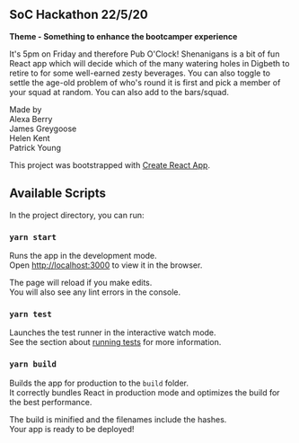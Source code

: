 ## SoC Hackathon 22/5/20

**Theme - Something to enhance the bootcamper experience**

It's 5pm on Friday and therefore Pub O'Clock! Shenanigans is a bit of fun React app which will decide which of the many watering holes in Digbeth to retire to for some well-earned zesty beverages. You can also toggle to settle the age-old problem of who's round it is first and pick a member of your squad at random. You can also add to the bars/squad.

Made by  
Alexa Berry  
James Greygoose  
Helen Kent  
Patrick Young

This project was bootstrapped with [Create React App](https://github.com/facebook/create-react-app).

## Available Scripts

In the project directory, you can run:

### `yarn start`

Runs the app in the development mode.<br />
Open [http://localhost:3000](http://localhost:3000) to view it in the browser.

The page will reload if you make edits.<br />
You will also see any lint errors in the console.

### `yarn test`

Launches the test runner in the interactive watch mode.<br />
See the section about [running tests](https://facebook.github.io/create-react-app/docs/running-tests) for more information.

### `yarn build`

Builds the app for production to the `build` folder.<br />
It correctly bundles React in production mode and optimizes the build for the best performance.

The build is minified and the filenames include the hashes.<br />
Your app is ready to be deployed!
